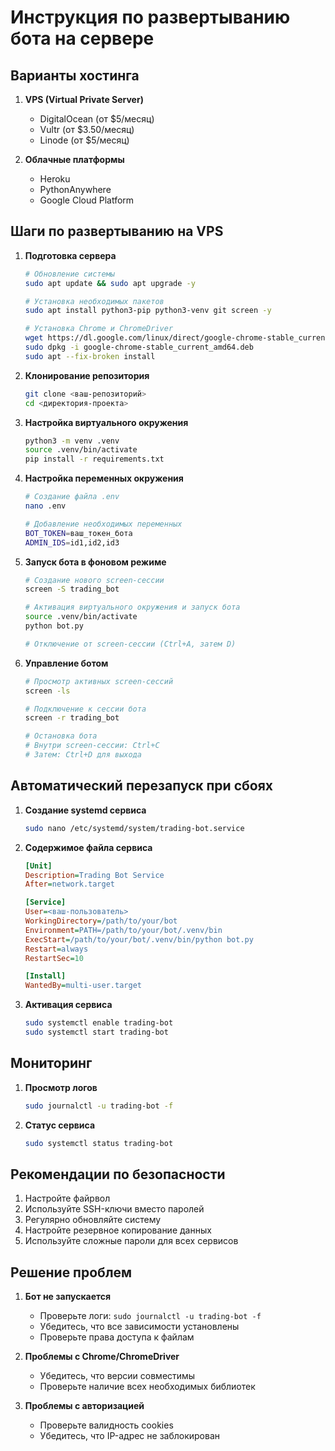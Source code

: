 # Инструкция по развертыванию бота на сервере

## Варианты хостинга

1. **VPS (Virtual Private Server)**
   - DigitalOcean (от $5/месяц)
   - Vultr (от $3.50/месяц)
   - Linode (от $5/месяц)

2. **Облачные платформы**
   - Heroku
   - PythonAnywhere
   - Google Cloud Platform

## Шаги по развертыванию на VPS

1. **Подготовка сервера**
   ```bash
   # Обновление системы
   sudo apt update && sudo apt upgrade -y
   
   # Установка необходимых пакетов
   sudo apt install python3-pip python3-venv git screen -y
   
   # Установка Chrome и ChromeDriver
   wget https://dl.google.com/linux/direct/google-chrome-stable_current_amd64.deb
   sudo dpkg -i google-chrome-stable_current_amd64.deb
   sudo apt --fix-broken install
   ```

2. **Клонирование репозитория**
   ```bash
   git clone <ваш-репозиторий>
   cd <директория-проекта>
   ```

3. **Настройка виртуального окружения**
   ```bash
   python3 -m venv .venv
   source .venv/bin/activate
   pip install -r requirements.txt
   ```

4. **Настройка переменных окружения**
   ```bash
   # Создание файла .env
   nano .env
   
   # Добавление необходимых переменных
   BOT_TOKEN=ваш_токен_бота
   ADMIN_IDS=id1,id2,id3
   ```

5. **Запуск бота в фоновом режиме**
   ```bash
   # Создание нового screen-сессии
   screen -S trading_bot
   
   # Активация виртуального окружения и запуск бота
   source .venv/bin/activate
   python bot.py
   
   # Отключение от screen-сессии (Ctrl+A, затем D)
   ```

6. **Управление ботом**
   ```bash
   # Просмотр активных screen-сессий
   screen -ls
   
   # Подключение к сессии бота
   screen -r trading_bot
   
   # Остановка бота
   # Внутри screen-сессии: Ctrl+C
   # Затем: Ctrl+D для выхода
   ```

## Автоматический перезапуск при сбоях

1. **Создание systemd сервиса**
   ```bash
   sudo nano /etc/systemd/system/trading-bot.service
   ```

2. **Содержимое файла сервиса**
   ```ini
   [Unit]
   Description=Trading Bot Service
   After=network.target

   [Service]
   User=<ваш-пользователь>
   WorkingDirectory=/path/to/your/bot
   Environment=PATH=/path/to/your/bot/.venv/bin
   ExecStart=/path/to/your/bot/.venv/bin/python bot.py
   Restart=always
   RestartSec=10

   [Install]
   WantedBy=multi-user.target
   ```

3. **Активация сервиса**
   ```bash
   sudo systemctl enable trading-bot
   sudo systemctl start trading-bot
   ```

## Мониторинг

1. **Просмотр логов**
   ```bash
   sudo journalctl -u trading-bot -f
   ```

2. **Статус сервиса**
   ```bash
   sudo systemctl status trading-bot
   ```

## Рекомендации по безопасности

1. Настройте файрвол
2. Используйте SSH-ключи вместо паролей
3. Регулярно обновляйте систему
4. Настройте резервное копирование данных
5. Используйте сложные пароли для всех сервисов

## Решение проблем

1. **Бот не запускается**
   - Проверьте логи: `sudo journalctl -u trading-bot -f`
   - Убедитесь, что все зависимости установлены
   - Проверьте права доступа к файлам

2. **Проблемы с Chrome/ChromeDriver**
   - Убедитесь, что версии совместимы
   - Проверьте наличие всех необходимых библиотек

3. **Проблемы с авторизацией**
   - Проверьте валидность cookies
   - Убедитесь, что IP-адрес не заблокирован 